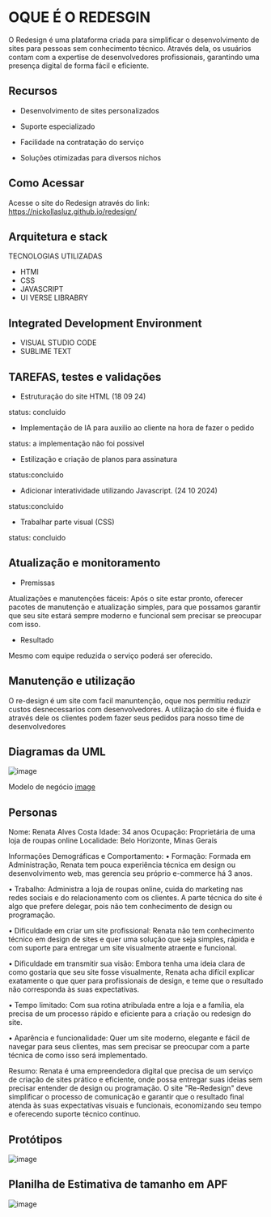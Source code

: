 
# OQUE É O REDESGIN

O Redesign é uma plataforma criada para simplificar o desenvolvimento de sites para pessoas sem conhecimento técnico. Através dela, os usuários contam com a expertise de desenvolvedores profissionais, garantindo uma presença digital de forma fácil e eficiente.

## Recursos

 - Desenvolvimento de sites personalizados

 - Suporte especializado

 - Facilidade na contratação do serviço

 - Soluções otimizadas para diversos nichos

## Como Acessar

Acesse o site do Redesign através do link: https://nickollasluz.github.io/redesign/


## Arquitetura e stack

TECNOLOGIAS UTILIZADAS

- HTMl
- CSS
- JAVASCRIPT 
- UI VERSE LIBRABRY 



## Integrated Development Environment

- VISUAL STUDIO CODE
- SUBLIME TEXT


## TAREFAS, testes e validações

- Estruturação do site HTML (18 09 24)
  
status: concluido

- Implementação de IA para auxilio ao cliente na hora de fazer o pedido
  
status: a implementação não foi possivel 

- Estilização e criação de planos para assinatura
  
status:concluido

- Adicionar interatividade utilizando Javascript. (24 10 2024)
  
status:concluido

- Trabalhar parte visual (CSS)
  
status: concluido




## Atualização e monitoramento


- Premissas

Atualizações e manutenções fáceis: Após o site estar pronto, oferecer
pacotes de manutenção e atualização simples, para que possamos
garantir que seu site estará sempre moderno e funcional sem precisar
se preocupar com isso.

- Resultado


Mesmo com equipe reduzida o serviço poderá ser oferecido.




## Manutenção e utilização

O re-design é um site com facil manuntenção, oque nos permitiu reduzir custos desnecessarios com desenvolvedores. A utilização do site é fluida e através dele os clientes podem fazer seus pedidos para nosso time de desenvolvedores



## Diagramas da UML

![image](https://github.com/user-attachments/assets/c20a530c-4da5-4e13-85ea-16a293e68202)


Modelo de negócio
[image](https://github.com/user-attachments/assets/2eb635bf-e7c1-4a0b-8dfe-71ac2e7a8b6e)


## Personas 




Nome: Renata Alves Costa
Idade: 34 anos
Ocupação: Proprietária de uma loja de roupas online
Localidade: Belo Horizonte, Minas Gerais



Informações Demográficas e Comportamento:
• Formação: Formada em Administração, Renata tem pouca experiência
técnica em design ou desenvolvimento web, mas gerencia seu próprio
e-commerce há 3 anos.

• Trabalho: Administra a loja de roupas online, cuida do marketing nas
redes sociais e do relacionamento com os clientes. A parte técnica do
site é algo que prefere delegar, pois não tem conhecimento de design
ou programação.

• Dificuldade em criar um site profissional: Renata não tem
conhecimento técnico em design de sites e quer uma solução que seja
simples, rápida e com suporte para entregar um site visualmente
atraente e funcional.

• Dificuldade em transmitir sua visão: Embora tenha uma ideia clara de
como gostaria que seu site fosse visualmente, Renata acha difícil
explicar exatamente o que quer para profissionais de design, e teme
que o resultado não corresponda às suas expectativas.

• Tempo limitado: Com sua rotina atribulada entre a loja e a família, ela
precisa de um processo rápido e eficiente para a criação ou redesign do
site.

• Aparência e funcionalidade: Quer um site moderno, elegante e fácil de
navegar para seus clientes, mas sem precisar se preocupar com a parte
técnica de como isso será implementado.


Resumo:
Renata é uma empreendedora digital que precisa de um serviço de criação de
sites prático e eficiente, onde possa entregar suas ideias sem precisar
entender de design ou programação. O site "Re-Redesign" deve simplificar o
processo de comunicação e garantir que o resultado final atenda às suas
expectativas visuais e funcionais, economizando seu tempo e oferecendo
suporte técnico contínuo.


## Protótipos 

![image](https://github.com/user-attachments/assets/1c58a840-efd6-4eae-8c3b-0794dbf26aa7)





## Planilha de Estimativa de tamanho em APF

![image](https://github.com/user-attachments/assets/961e6de2-3b43-4ab9-9ee2-adf923bb1055)


 
